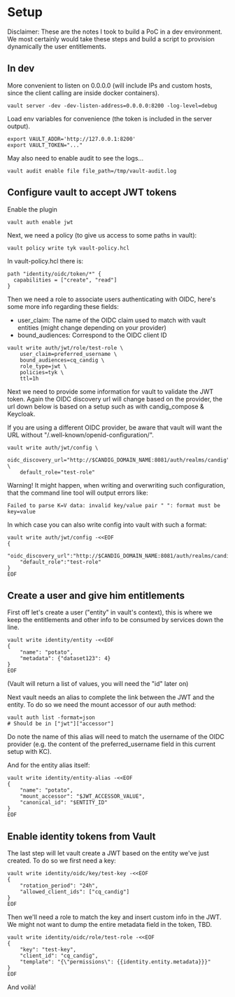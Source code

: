 # Setup

Disclaimer: These are the notes I took to build a PoC in a dev environment. We
most certainly would take these steps and build a script to provision
dynamically the user entitlements.

## In dev

More convenient to listen on 0.0.0.0 (will include IPs and custom hosts,
since the client calling are inside docker containers).

```
vault server -dev -dev-listen-address=0.0.0.0:8200 -log-level=debug
```

Load env variables for convenience (the token is included in the server
output).

```
export VAULT_ADDR='http://127.0.0.1:8200'
export VAULT_TOKEN="..."
```

May also need to enable audit to see the logs...

```
vault audit enable file file_path=/tmp/vault-audit.log
```

## Configure vault to accept JWT tokens

Enable the plugin

```
vault auth enable jwt
```

Next, we need a policy (to give us access to some paths in vault):

```
vault policy write tyk vault-policy.hcl
```

In vault-policy.hcl there is:
```
path "identity/oidc/token/*" {
  capabilities = ["create", "read"]
}
```

Then we need a role to associate users authenticating with OIDC, here's
some more info regarding these fields:

 - user_claim: The name of the OIDC claim used to match with vault entities
(might change depending on your provider)
 - bound_audiences: Correspond to the OIDC client ID

```
vault write auth/jwt/role/test-role \
    user_claim=preferred_username \
    bound_audiences=cq_candig \
    role_type=jwt \
    policies=tyk \
    ttl=1h
```

Next we need to provide some information for vault to validate the JWT token.
Again the OIDC discovery url will change based on the provider, the url down below
is based on a setup such as with candig_compose & Keycloak.

If you are using a different OIDC provider, be aware that vault will want the 
URL without "/.well-known/openid-configuration/".

```
vault write auth/jwt/config \
    oidc_discovery_url="http://$CANDIG_DOMAIN_NAME:8081/auth/realms/candig" \ 
    default_role="test-role"
```

Warning! It might happen, when writing and overwriting such configuration,
that the command line tool will output errors like:

```
Failed to parse K=V data: invalid key/value pair " ": format must be key=value
```

In which case you can also write config into vault with such a format:
```
vault write auth/jwt/config -<<EOF
{
    "oidc_discovery_url":"http://$CANDIG_DOMAIN_NAME:8081/auth/realms/candig",
    "default_role":"test-role"
}
EOF
```

## Create a user and give him entitlements

First off let's create a user ("entity" in vault's context), this is where
we keep the entitlements and other info to be consumed by services down the line.

```
vault write identity/entity -<<EOF
{
    "name": "potato",
    "metadata": {"dataset123": 4}
}
EOF
```

(Vault will return a list of values, you will need the "id" later on)

Next vault needs an alias to complete the link between the JWT and the entity.
To do so we need the mount accessor of our auth method:

```
vault auth list -format=json
# Should be in ["jwt"]["accessor"]
```

Do note the name of this alias will need to match the username of the OIDC provider
(e.g. the content of the preferred_username field in this current setup with KC).

And for the entity alias itself:

```
vault write identity/entity-alias -<<EOF
{
    "name": "potato",
    "mount_accessor": "$JWT_ACCESSOR_VALUE",
    "canonical_id": "$ENTITY_ID"
}
EOF
```

## Enable identity tokens from Vault

The last step will let vault create a JWT based on the entity we've just created.
To do so we first need a key:

```
vault write identity/oidc/key/test-key -<<EOF
{
    "rotation_period": "24h",
    "allowed_client_ids": ["cq_candig"]
}
EOF
```

Then we'll need a role to match the key and insert custom info in the JWT.
We might not want to dump the entire metadata field in the token, TBD.

```
vault write identity/oidc/role/test-role -<<EOF
{
    "key": "test-key",
    "client_id": "cq_candig",
    "template": "{\"permissions\": {{identity.entity.metadata}}}"
}
EOF
```

And voilà!
